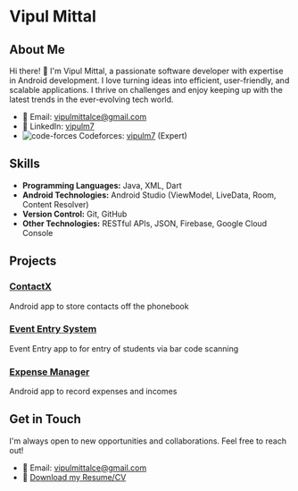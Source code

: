 # Vipul Mittal

## About Me

Hi there! 👋 I'm Vipul Mittal, a passionate software developer with expertise in Android development. I love turning ideas into efficient, user-friendly, and scalable applications. I thrive on challenges and enjoy keeping up with the latest trends in the ever-evolving tech world.

- 📧 Email: [vipulmittalce@gmail.com](mailto:vipulmittalce@gmail.com)
- 💼 LinkedIn: [vipulm7](https://www.linkedin.com/in/vipulm7/)
- ![code-forces](https://github.com/vipulm7/vipulm7/assets/94779461/37a2d650-551d-408c-9060-bb8cd983acdb) Codeforces: [vipulm7](https://codeforces.com/profile/vipulm7) (Expert)

## Skills

- **Programming Languages:** Java, XML, Dart
- **Android Technologies:** Android Studio (ViewModel, LiveData, Room, Content Resolver)
- **Version Control:** Git, GitHub
- **Other Technologies:** RESTful APIs, JSON, Firebase, Google Cloud Console

## Projects

### [ContactX](https://github.com/vipulm7/contactX)
Android app to store contacts off the phonebook

### [Event Entry System](https://github.com/vipulm7/Event-Entry-System)
Event Entry app to for entry of students via bar code scanning

### [Expense Manager](https://github.com/vipulm7/ExpenseManager)
Android app to record expenses and incomes

## Get in Touch

I'm always open to new opportunities and collaborations. Feel free to reach out!

- 📧 Email: [vipulmittalce@gmail.com](mailto:vipulmittalce@gmail.com)
- 📱 [Download my Resume/CV](https://drive.google.com/drive/folders/1tXVqKlphGe7r4zbK2ONK5BCZ31MMH74h)
